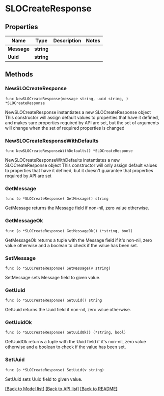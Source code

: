 # SLOCreateResponse

## Properties

Name | Type | Description | Notes
------------ | ------------- | ------------- | -------------
**Message** | **string** |  | 
**Uuid** | **string** |  | 

## Methods

### NewSLOCreateResponse

`func NewSLOCreateResponse(message string, uuid string, ) *SLOCreateResponse`

NewSLOCreateResponse instantiates a new SLOCreateResponse object
This constructor will assign default values to properties that have it defined,
and makes sure properties required by API are set, but the set of arguments
will change when the set of required properties is changed

### NewSLOCreateResponseWithDefaults

`func NewSLOCreateResponseWithDefaults() *SLOCreateResponse`

NewSLOCreateResponseWithDefaults instantiates a new SLOCreateResponse object
This constructor will only assign default values to properties that have it defined,
but it doesn't guarantee that properties required by API are set

### GetMessage

`func (o *SLOCreateResponse) GetMessage() string`

GetMessage returns the Message field if non-nil, zero value otherwise.

### GetMessageOk

`func (o *SLOCreateResponse) GetMessageOk() (*string, bool)`

GetMessageOk returns a tuple with the Message field if it's non-nil, zero value otherwise
and a boolean to check if the value has been set.

### SetMessage

`func (o *SLOCreateResponse) SetMessage(v string)`

SetMessage sets Message field to given value.


### GetUuid

`func (o *SLOCreateResponse) GetUuid() string`

GetUuid returns the Uuid field if non-nil, zero value otherwise.

### GetUuidOk

`func (o *SLOCreateResponse) GetUuidOk() (*string, bool)`

GetUuidOk returns a tuple with the Uuid field if it's non-nil, zero value otherwise
and a boolean to check if the value has been set.

### SetUuid

`func (o *SLOCreateResponse) SetUuid(v string)`

SetUuid sets Uuid field to given value.



[[Back to Model list]](../README.md#documentation-for-models) [[Back to API list]](../README.md#documentation-for-api-endpoints) [[Back to README]](../README.md)


